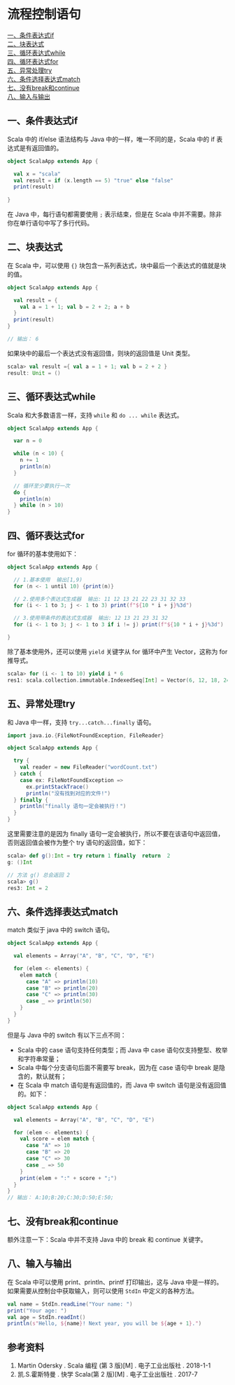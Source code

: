 # 流程控制语句

<nav>
<a href="#一条件表达式if">一、条件表达式if</a><br/>
<a href="#二块表达式">二、块表达式</a><br/>
<a href="#三循环表达式while">三、循环表达式while</a><br/>
<a href="#四循环表达式for">四、循环表达式for</a><br/>
<a href="#五异常处理try">五、异常处理try</a><br/>
<a href="#六条件选择表达式match">六、条件选择表达式match</a><br/>
<a href="#七没有break和continue">七、没有break和continue</a><br/>
<a href="#八输入与输出">八、输入与输出</a><br/>
</nav>

## 一、条件表达式if

Scala 中的 if/else 语法结构与 Java 中的一样，唯一不同的是，Scala 中的 if 表达式是有返回值的。

```scala
object ScalaApp extends App {

  val x = "scala"
  val result = if (x.length == 5) "true" else "false"
  print(result)
  
}
```

在 Java 中，每行语句都需要使用 `;` 表示结束，但是在 Scala 中并不需要。除非你在单行语句中写了多行代码。



## 二、块表达式

在 Scala 中，可以使用 `{}` 块包含一系列表达式，块中最后一个表达式的值就是块的值。

```scala
object ScalaApp extends App {

  val result = {
    val a = 1 + 1; val b = 2 + 2; a + b
  }
  print(result)
}

// 输出： 6
```

如果块中的最后一个表达式没有返回值，则块的返回值是 Unit 类型。

```scala
scala> val result ={ val a = 1 + 1; val b = 2 + 2 }
result: Unit = ()
```



## 三、循环表达式while

Scala 和大多数语言一样，支持 `while` 和 `do ... while` 表达式。

```scala
object ScalaApp extends App {

  var n = 0

  while (n < 10) {
    n += 1
    println(n)
  }

  // 循环至少要执行一次
  do {
    println(n)
  } while (n > 10)
}
```



## 四、循环表达式for

for 循环的基本使用如下：

```scala
object ScalaApp extends App {

  // 1.基本使用  输出[1,9)
  for (n <- 1 until 10) {print(n)}

  // 2.使用多个表达式生成器  输出: 11 12 13 21 22 23 31 32 33
  for (i <- 1 to 3; j <- 1 to 3) print(f"${10 * i + j}%3d")

  // 3.使用带条件的表达式生成器  输出: 12 13 21 23 31 32
  for (i <- 1 to 3; j <- 1 to 3 if i != j) print(f"${10 * i + j}%3d")

}
```

除了基本使用外，还可以使用 `yield` 关键字从 for 循环中产生 Vector，这称为 for 推导式。

```scala
scala> for (i <- 1 to 10) yield i * 6
res1: scala.collection.immutable.IndexedSeq[Int] = Vector(6, 12, 18, 24, 30, 36, 42, 48, 54, 60)
```



## 五、异常处理try

和 Java 中一样，支持 `try...catch...finally` 语句。

```scala
import java.io.{FileNotFoundException, FileReader}

object ScalaApp extends App {

  try {
    val reader = new FileReader("wordCount.txt")
  } catch {
    case ex: FileNotFoundException =>
      ex.printStackTrace()
      println("没有找到对应的文件!")
  } finally {
    println("finally 语句一定会被执行！")
  }
}
```

这里需要注意的是因为 finally 语句一定会被执行，所以不要在该语句中返回值，否则返回值会被作为整个 try 语句的返回值，如下：

```scala
scala> def g():Int = try return 1 finally  return  2
g: ()Int

// 方法 g() 总会返回 2
scala> g()
res3: Int = 2
```



## 六、条件选择表达式match

match 类似于 java 中的 switch 语句。

```scala
object ScalaApp extends App {

  val elements = Array("A", "B", "C", "D", "E")

  for (elem <- elements) {
    elem match {
      case "A" => println(10)
      case "B" => println(20)
      case "C" => println(30)
      case _ => println(50)
    }
  }
}

```

但是与 Java 中的 switch 有以下三点不同：

+ Scala 中的 case 语句支持任何类型；而 Java 中 case 语句仅支持整型、枚举和字符串常量；
+ Scala 中每个分支语句后面不需要写 break，因为在 case 语句中 break 是隐含的，默认就有；
+ 在 Scala 中 match 语句是有返回值的，而 Java 中 switch 语句是没有返回值的。如下：

```scala
object ScalaApp extends App {

  val elements = Array("A", "B", "C", "D", "E")

  for (elem <- elements) {
    val score = elem match {
      case "A" => 10
      case "B" => 20
      case "C" => 30
      case _ => 50
    }
    print(elem + ":" + score + ";")
  }
}
// 输出： A:10;B:20;C:30;D:50;E:50;
```



## 七、没有break和continue

额外注意一下：Scala 中并不支持 Java 中的 break 和 continue 关键字。



## 八、输入与输出

在 Scala 中可以使用 print、println、printf 打印输出，这与 Java 中是一样的。如果需要从控制台中获取输入，则可以使用 `StdIn` 中定义的各种方法。

```scala
val name = StdIn.readLine("Your name: ")
print("Your age: ")
val age = StdIn.readInt()
println(s"Hello, ${name}! Next year, you will be ${age + 1}.")
```



## 参考资料

1. Martin Odersky . Scala 编程 (第 3 版)[M] . 电子工业出版社 . 2018-1-1  
2. 凯.S.霍斯特曼  . 快学 Scala(第 2 版)[M] . 电子工业出版社 . 2017-7


